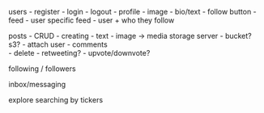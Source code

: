 users 
    - register
    - login
    - logout
    - profile
        - image
        - bio/text
        - follow button
    - feed
        - user specific feed 
        - user + who they follow

posts - CRUD
    - creating
        - text
        - image -> media storage server - bucket? s3?
    - attach user
    - comments    
    - delete
    - retweeting?
    - upvote/downvote?
    

following / followers

inbox/messaging

explore searching by tickers